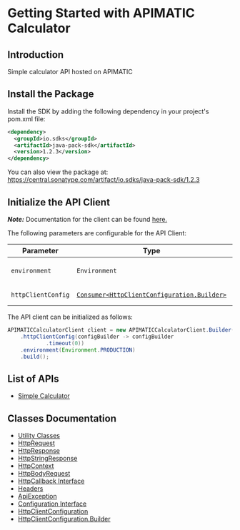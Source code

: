 
# Getting Started with APIMATIC Calculator

## Introduction

Simple calculator API hosted on APIMATIC

## Install the Package

Install the SDK by adding the following dependency in your project's pom.xml file:

```xml
<dependency>
  <groupId>io.sdks</groupId>
  <artifactId>java-pack-sdk</artifactId>
  <version>1.2.3</version>
</dependency>
```

You can also view the package at:
https://central.sonatype.com/artifact/io.sdks/java-pack-sdk/1.2.3

## Initialize the API Client

**_Note:_** Documentation for the client can be found [here.](https://www.github.com/Syed-Subtain/java-pack-java-sdk/tree/1.2.3/doc/client.md)

The following parameters are configurable for the API Client:

| Parameter | Type | Description |
|  --- | --- | --- |
| `environment` | `Environment` | The API environment. <br> **Default: `Environment.PRODUCTION`** |
| `httpClientConfig` | [`Consumer<HttpClientConfiguration.Builder>`](https://www.github.com/Syed-Subtain/java-pack-java-sdk/tree/1.2.3/doc/http-client-configuration-builder.md) | Set up Http Client Configuration instance. |

The API client can be initialized as follows:

```java
APIMATICCalculatorClient client = new APIMATICCalculatorClient.Builder()
    .httpClientConfig(configBuilder -> configBuilder
            .timeout(0))
    .environment(Environment.PRODUCTION)
    .build();
```

## List of APIs

* [Simple Calculator](https://www.github.com/Syed-Subtain/java-pack-java-sdk/tree/1.2.3/doc/controllers/simple-calculator.md)

## Classes Documentation

* [Utility Classes](https://www.github.com/Syed-Subtain/java-pack-java-sdk/tree/1.2.3/doc/utility-classes.md)
* [HttpRequest](https://www.github.com/Syed-Subtain/java-pack-java-sdk/tree/1.2.3/doc/http-request.md)
* [HttpResponse](https://www.github.com/Syed-Subtain/java-pack-java-sdk/tree/1.2.3/doc/http-response.md)
* [HttpStringResponse](https://www.github.com/Syed-Subtain/java-pack-java-sdk/tree/1.2.3/doc/http-string-response.md)
* [HttpContext](https://www.github.com/Syed-Subtain/java-pack-java-sdk/tree/1.2.3/doc/http-context.md)
* [HttpBodyRequest](https://www.github.com/Syed-Subtain/java-pack-java-sdk/tree/1.2.3/doc/http-body-request.md)
* [HttpCallback Interface](https://www.github.com/Syed-Subtain/java-pack-java-sdk/tree/1.2.3/doc/http-callback-interface.md)
* [Headers](https://www.github.com/Syed-Subtain/java-pack-java-sdk/tree/1.2.3/doc/headers.md)
* [ApiException](https://www.github.com/Syed-Subtain/java-pack-java-sdk/tree/1.2.3/doc/api-exception.md)
* [Configuration Interface](https://www.github.com/Syed-Subtain/java-pack-java-sdk/tree/1.2.3/doc/configuration-interface.md)
* [HttpClientConfiguration](https://www.github.com/Syed-Subtain/java-pack-java-sdk/tree/1.2.3/doc/http-client-configuration.md)
* [HttpClientConfiguration.Builder](https://www.github.com/Syed-Subtain/java-pack-java-sdk/tree/1.2.3/doc/http-client-configuration-builder.md)

